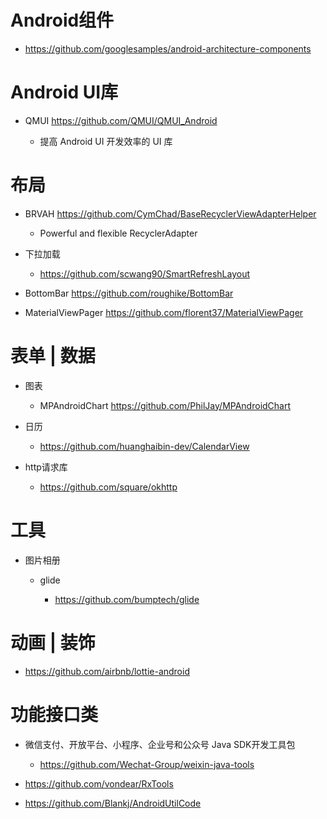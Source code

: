 # Android组件

- <https://github.com/googlesamples/android-architecture-components>

# Android UI库

- QMUI <https://github.com/QMUI/QMUI_Android>

  - 提高 Android UI 开发效率的 UI 库

# 布局

- BRVAH <https://github.com/CymChad/BaseRecyclerViewAdapterHelper>

  - Powerful and flexible RecyclerAdapter

- 下拉加载

  - <https://github.com/scwang90/SmartRefreshLayout>

- BottomBar <https://github.com/roughike/BottomBar>

- MaterialViewPager <https://github.com/florent37/MaterialViewPager>

# 表单 | 数据

- 图表

  - MPAndroidChart <https://github.com/PhilJay/MPAndroidChart>

- 日历

  - <https://github.com/huanghaibin-dev/CalendarView>

- http请求库

  - <https://github.com/square/okhttp>

# 工具

- 图片相册

  - glide

    - <https://github.com/bumptech/glide>

# 动画 | 装饰

- <https://github.com/airbnb/lottie-android>

# 功能接口类

- 微信支付、开放平台、小程序、企业号和公众号 Java SDK开发工具包

  - <https://github.com/Wechat-Group/weixin-java-tools>

- <https://github.com/vondear/RxTools>

- <https://github.com/Blankj/AndroidUtilCode>
